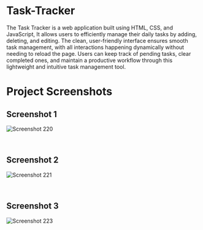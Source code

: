 # Task-Tracker
The Task Tracker is a web application built using HTML, CSS, and JavaScript, It allows users to efficiently manage their daily tasks by adding, deleting, and editing. The clean, user-friendly interface ensures smooth task management, with all interactions happening dynamically without needing to reload the page. Users can keep track of pending tasks, clear completed ones, and maintain a productive workflow through this lightweight and intuitive task management tool.

# Project Screenshots

## Screenshot 1
![Screenshot 220](images/Screenshot%20(220).png)

&nbsp; <!-- This adds a space between the images -->

## Screenshot 2
![Screenshot 221](images/Screenshot%20(221).png)

&nbsp;

## Screenshot 3
![Screenshot 223](images/Screenshot%20(223).png)

&nbsp;
